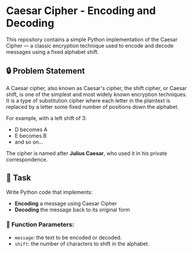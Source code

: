 # Caesar Cipher - Encoding and Decoding

This repository contains a simple Python implementation of the Caesar Cipher — a classic encryption technique used to encode and decode messages using a fixed alphabet shift.

## 🔒 Problem Statement

A Caesar cipher, also known as Caesar's cipher, the shift cipher, or Caesar shift, is one of the simplest and most widely known encryption techniques. It is a type of substitution cipher where each letter in the plaintext is replaced by a letter some fixed number of positions down the alphabet.

For example, with a left shift of 3:

- D becomes A
- E becomes B
- and so on...

The cipher is named after **Julius Caesar**, who used it in his private correspondence.

## 🧠 Task

Write Python code that implements:

- **Encoding** a message using Caesar Cipher
- **Decoding** the message back to its original form

### 🔧 Function Parameters:

- `message`: the text to be encoded or decoded.
- `shift`: the number of characters to shift in the alphabet.
